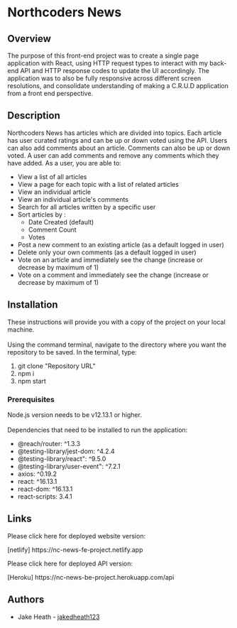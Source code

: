 # Northcoders News
<h2>Overview</h2>
    <p>
      The purpose of this front-end project was to create a single page
      application with React, using HTTP request types to interact with my
      back-end API and HTTP response codes to update the UI accordingly. The
      application was to also be fully responsive across different screen
      resolutions, and consolidate understanding of making a C.R.U.D application
      from a front end perspective.
    </p>
    <h2>Description</h2>
    <p>
      Northcoders News has articles which are divided into topics. Each article
      has user curated ratings and can be up or down voted using the API. Users
      can also add comments about an article. Comments can also be up or down
      voted. A user can add comments and remove any comments which they have
      added. As a user, you are able to:
    </p>
    <ul>
      <li>View a list of all articles</li>
      <li>View a page for each topic with a list of related articles</li>
      <li>View an individual article</li>
      <li>View an individual article's comments</li>
      <li>Search for all articles written by a specific user</li>
      <li>
        Sort articles by :
        <ul>
          <li>Date Created (default)</li>
          <li>Comment Count</li>
          <li>Votes</li>
        </ul>
      </li>
      <li>
        Post a new comment to an existing article (as a default logged in user)
      </li>
      <li>Delete only your own comments (as a default logged in user)</li>
      <li>
        Vote on an article and immediately see the change (increase or decrease
        by maximum of 1)
      </li>
      <li>
        Vote on a comment and immediately see the change (increase or decrease
        by maximum of 1)
      </li>
    </ul>
    <h2>Installation</h2>
    <p>These instructions will provide you with a copy of the project on your local machine. 
    <br>
    <br>
    Using the command terminal, navigate to the directory where you want the repository to be saved.
      In the terminal, type:
      </p>
      <ol>
        <li>git clone "Repository URL"</li>
          <li>npm i</li>
          <li>npm start</li>
      </ol>
      <h3>Prerequisites</h3>
      <p>Node.js version needs to be v12.13.1 or higher. 
    <br>
    <br>
    Dependencies that need to be installed to run the application:
        </p>
         <ul>
          <li>@reach/router: ^1.3.3</li>
          <li>@testing-library/jest-dom: ^4.2.4</li>
          <li>@testing-library/react": ^9.5.0</li>
          <li>@testing-library/user-event": ^7.2.1</li>
          <li>axios: ^0.19.2</li>
          <li>react: ^16.13.1</li>
          <li>react-dom: ^16.13.1</li>
          <li>react-scripts: 3.4.1</li>
        </ul>
        <h2>Links</h2>
        <p>Please click here for deployed website version:</p>
        <p>[netlify] https://nc-news-fe-project.netlify.app</p>
        <p>Please click here for deployed API version:</p>
        <p>[Heroku] https://nc-news-be-project.herokuapp.com/api</p>
        <h2>Authors</h2>
        <ul>
          <li>Jake Heath - <a href="https://github.com/jakedheath123">jakedheath123</a></li>
        </ul>
